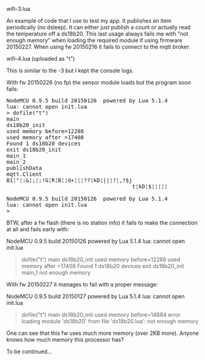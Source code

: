 wifi-3.lua

  An example of code that I use to test my app. It publishes an item periodically (no dsleep).
  It can either just publish a count or actually read the temperature off a ds18b20. This last usage always
  fails me with "not enough memory" when loading the required module if using firmware 20150227.
  When using fw 20150216 it fails to connect to the mqtt broker.

wifi-4.lua (uploaded as "t")

 This is similar to the -3 but I kept the console logs.

  With fw 20150226 (no fp) the sensor module loads but the program soon fails:
<pre>
NodeMCU 0.9.5 build 20150126  powered by Lua 5.1.4
lua: cannot open init.lua
> dofile("t")
main
ds18b20_init
used memory before=12288
used memory after =17408
Found 1 ds18b20 devices
exit ds18b20_init
main_1
main_2
publishData
mqtt.Client
B1¦"¦:&¦;¦;!G¦R¦B¦¦d+¦¦¦??¦kD¦||¦?¦,?$j
                                       t¦kD¦$¦¦¦¦¦

NodeMCU 0.9.5 build 20150126  powered by Lua 5.1.4
lua: cannot open init.lua
>
</pre>
  BTW, after a fw flash (there is no station info) it fails to make the connection at all
and fails early with:

NodeMCU 0.9.5 build 20150126  powered by Lua 5.1.4
lua: cannot open init.lua
> dofile("t")
main
ds18b20_init
used memory before=12288
used memory after =17408
Found 1 ds18b20 devices
exit ds18b20_init
main_1
not enough memory
>

  With fw 20150227 it manages to fail with a proper message:

NodeMCU 0.9.5 build 20150127  powered by Lua 5.1.4
lua: cannot open init.lua
> dofile("t")
main
ds18b20_init
used memory before=14884
error loading module 'ds18b20' from file 'ds18b20.lua':
        not enough memory
>

  One can see that this fw uses much more memory (over 2KB more).
  Anyone knows how much memory this processor has?

To be continued...
